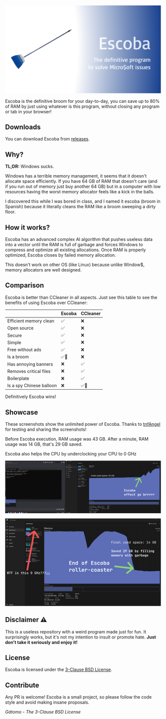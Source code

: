 ![logo](assets/banner.png)

Escoba is the definitive broom for your day-to-day, you can save up to 80% of RAM by just using whatever is this program, without closing any program or tab in your browser!

## Downloads

You can download Escoba from [releases](https://github.com/gatomod/escoba/releases).

## Why?

**TL;DR:** Windows sucks.

Windows has a terrible memory management, it seems that it doesn't allocate space efficiently. If you have 64 GB of RAM that doesn't care (and if you run out of memory just buy another 64 GB) but in a computer with low resources having the worst memory allocator feels like a kick in the balls.

I discovered this while I was bored in class, and I named it escoba (broom in Spanish) because it literally cleans the RAM like a broom sweeping a dirty floor.

## How it works?

Escoba has an advanced complex AI algorithm that pushes useless data into a vector until the RAM is full of garbage and forces Windows to compress and optimize all existing allocations. Once RAM is properly optimized, Escoba closes by failed memory allocation.

This doesn't work on other OS (like Linux) because unlike Window$, memory allocators are well designed.

## Comparison

Escoba is better than CCleaner in all aspects. Just see this table to see the benefits of using Escoba over CCleaner:

|                          | Escoba | CCleaner |
| ------------------------ | ------ | -------- |
| Efficient memory clean   | ✅      | ❌        |
| Open source              | ✅      | ❌        |
| Secure                   | ✅      | ❌        |
| Simple                   | ✅      | ❌        |
| Free without ads         | ✅      | ❌        |
| Is a broom               | ✅🧹     | ❌        |
| Has annoying banners     | ❌      | ✅        |
| Removes critical files   | ❌      | ✅        |
| Boilerplate              | ❌      | ✅        |
| Is a spy Chinese balloon | ❌      | ✅🎈       |

Definitively Escoba wins!

## Showcase

These screenshots show the unlimited power of Escoba. Thanks to [tnfAngel](https://github.com/tnfangel) for testing and sharing the screenshots!

Before Escoba execution, RAM usage was 43 GB. After a minute, RAM usage was 14 GB, that's 29 GB saved.

Escoba also helps the CPU by underclocking your CPU to 0 GHz

![Before](assets/showcase_tnfangel_1.png)

![After](assets/showcase_tnfangel_2.png)

## Disclaimer ⚠️

This is a useless repository with a weird program made just for fun. It surprisingly works, but it's not my intention to insult or promote hate. **Just don't take it seriously and enjoy it!**

## License

Escoba is licensed under the [3-Clause BSD License](https://opensource.org/license/bsd-3-clause).

## Contribute

Any PR is welcome! Escoba is a small project, so please follow the code style and avoid making insane proposals.

*Gátomo - The 3-Clause BSD License*
